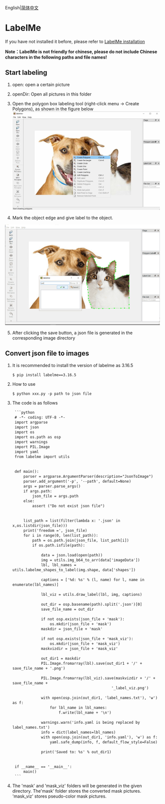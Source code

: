 English|[简体中文](LabelMe_cn.md)
# LabelMe

If you have not installed it before, please refer to [LabelMe installation](https://paddlex.readthedocs.io/zh_CN/develop/data/annotation/labelme.html)

**Note：LabelMe is not friendly for chinese, please do not include Chinese characters in the following paths and file names!**

## Start labeling
1. open: open a certain picture
2. openDir: Open all pictures in this folder
3. Open the polygon box labeling tool (right-click menu -> Create Polygons), as shown in the figure below
![img](../image/labelme_polygons.jpg)

4. Mark the object edge and give label to the object.

![img](../image/LabelMeing.png)

5. After clicking the save button, a json file is generated in the corresponding image directory

## Convert json file to images

1. It is recommended to install the version of labelme as 3.16.5

    ```shell
    $ pip install labelme==3.16.5
    ```


2. How to use

    ```shell
    $ python xxx.py -p path to json file
    ```



3. The code is as follows

        ```python
        # -*- coding: UTF-8 -*-
        import argparse
        import json
        import os
        import os.path as osp
        import warnings
        import PIL.Image
        import yaml
        from labelme import utils


        def main():
            parser = argparse.ArgumentParser(description="JsonToImage")
            parser.add_argument('-p', '--path', default=None)
            args = parser.parse_args()
            if args.path:
                json_file = args.path
            else:
                assert ("Do not exist json file")


            list_path = list(filter(lambda x: '.json' in x,os.listdir(json_file)))
            print('freedom =', json_file)
            for i in range(0, len(list_path)):
                path = os.path.join(json_file, list_path[i])
                if os.path.isfile(path):

                    data = json.load(open(path))
                    img = utils.img_b64_to_arr(data['imageData'])
                    lbl, lbl_names = utils.labelme_shapes_to_label(img.shape, data['shapes'])

                    captions = ['%d: %s' % (l, name) for l, name in enumerate(lbl_names)]

                    lbl_viz = utils.draw_label(lbl, img, captions)

                    out_dir = osp.basename(path).split('.json')[0]
                    save_file_name = out_dir

                    if not osp.exists(json_file + 'mask'):
                        os.mkdir(json_file + 'mask')
                    maskdir = json_file + 'mask'

                    if not osp.exists(json_file + 'mask_viz'):
                        os.mkdir(json_file + 'mask_viz')
                    maskvizdir = json_file + 'mask_viz'

                    out_dir1 = maskdir
                    PIL.Image.fromarray(lbl).save(out_dir1 + '/' + save_file_name + '.png')

                    PIL.Image.fromarray(lbl_viz).save(maskvizdir + '/' + save_file_name +
                                                    '_label_viz.png')

                    with open(osp.join(out_dir1, 'label_names.txt'), 'w') as f:
                        for lbl_name in lbl_names:
                            f.write(lbl_name + '\n')

                    warnings.warn('info.yaml is being replaced by label_names.txt')
                    info = dict(label_names=lbl_names)
                    with open(osp.join(out_dir1, 'info.yaml'), 'w') as f:
                        yaml.safe_dump(info, f, default_flow_style=False)

                    print('Saved to: %s' % out_dir1)


        if __name__ == '__main__':
            main()
        ```

4. The 'mask' and 'mask_viz' folders will be generated in the given directory. The'mask' folder stores the converted mask pictures. 'mask_viz' stores pseudo-color mask pictures.
